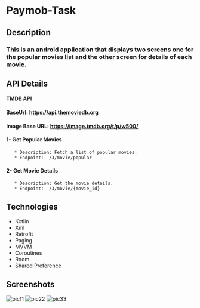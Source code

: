 # Paymob-Task
## Description
### This is an android application that displays two screens one for the popular movies list and the other screen for details of each movie.
## API Details
#### TMDB API 
#### BaseUrl: https://api.themoviedb.org
#### Image Base URL: https://image.tmdb.org/t/p/w500/
#### 1- Get Popular Movies
       * Description: Fetch a list of popular movies.
       * Endpoint:  /3/movie/popular

#### 2- Get Movie Details
       * Description: Get the movie details.
       * Endpoint:  /3/movie/{movie_id}

## Technologies
* Kotlin
* Xml
* Retrofit
* Paging
* MVVM
* Coroutines
* Room
* Shared Preference

## Screenshots
![pic11](https://github.com/user-attachments/assets/0b491a39-b6ff-4437-b7af-8745c516fed1)
![pic22](https://github.com/user-attachments/assets/8bbaac29-c046-44dc-96a6-82be2f1a1b3e)
![pic33](https://github.com/user-attachments/assets/c86bc8b2-3019-48e7-94bf-49945221d13b)


